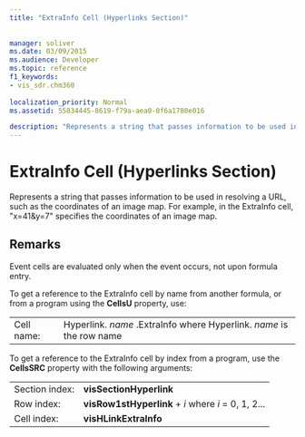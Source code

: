 ```yaml
---
title: "ExtraInfo Cell (Hyperlinks Section)"
 
 
manager: soliver
ms.date: 03/09/2015
ms.audience: Developer
ms.topic: reference
f1_keywords:
- vis_sdr.chm360
 
localization_priority: Normal
ms.assetid: 55834445-8619-f79a-aea0-0f6a1780e016

description: "Represents a string that passes information to be used in resolving a URL, such as the coordinates of an image map. For example, in the ExtraInfo cell,x=41&amp;y=7specifies the coordinates of an image map."
---
```


# ExtraInfo Cell (Hyperlinks Section)

Represents a string that passes information to be used in resolving a URL, such as the coordinates of an image map. For example, in the ExtraInfo cell, "x=41&amp;y=7" specifies the coordinates of an image map.
  
## Remarks

Event cells are evaluated only when the event occurs, not upon formula entry.
  
To get a reference to the ExtraInfo cell by name from another formula, or from a program using the **CellsU** property, use: 
  
|||
|:-----|:-----|
| Cell name:  <br/> | Hyperlink.  *name*  .ExtraInfo            where Hyperlink.  *name*  is the row name  <br/> |
   
To get a reference to the ExtraInfo cell by index from a program, use the **CellsSRC** property with the following arguments: 
  
|||
|:-----|:-----|
| Section index:  <br/> |**visSectionHyperlink** <br/> |
| Row index:  <br/> |**visRow1stHyperlink** +  *i*            where  *i*  = 0, 1, 2...  <br/> |
| Cell index:  <br/> |**visHLinkExtraInfo** <br/> |
   

